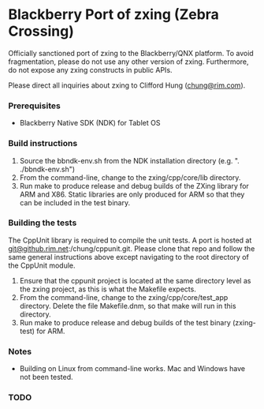 # Blackberry Port of zxing (Zebra Crossing) 
 
Officially sanctioned port of zxing to the Blackberry/QNX platform. To avoid fragmentation, please do not use any other version of zxing.  Furthermore, do not expose any zxing constructs in public APIs.

Please direct all inquiries about zxing to Clifford Hung (chung@rim.com).

### Prerequisites

- Blackberry Native SDK (NDK) for Tablet OS

### Build instructions

1. Source the bbndk-env.sh from the NDK installation directory (e.g. ". ./bbndk-env.sh")
2. From the command-line, change to the zxing/cpp/core/lib directory.
3. Run make to produce release and debug builds of the ZXing library for ARM and X86. Static libraries are only produced for ARM so that they can be included in the test binary.

### Building the tests 

The CppUnit library is required to compile the unit tests. A port is hosted at git@github.rim.net:/chung/cppunit.git.  Please clone that repo and follow the same general instructions above except navigating to the root directory of the CppUnit module.  

1. Ensure that the cppunit project is located at the same directory level as the zxing project, as this is what the Makefile expects.
2. From the command-line, change to the zxing/cpp/core/test_app directory. Delete the file Makefile.dnm, so that make will run in this directory.
4. Run make to produce release and debug builds of the test binary (zxing-test) for ARM.

### Notes

- Building on Linux from command-line works. Mac and Windows have not been tested.

### TODO

